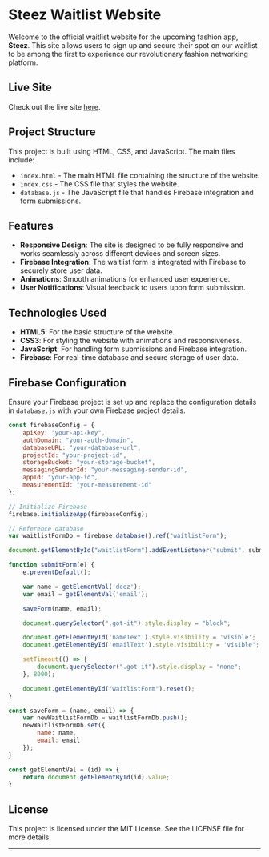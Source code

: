 # Steez Waitlist Website

Welcome to the official waitlist website for the upcoming fashion app, **Steez**. This site allows users to sign up and secure their spot on our waitlist to be among the first to experience our revolutionary fashion networking platform.

## Live Site

Check out the live site [here](http://www.thesteezapp.com).

## Project Structure

This project is built using HTML, CSS, and JavaScript. The main files include:

- `index.html` - The main HTML file containing the structure of the website.
- `index.css` - The CSS file that styles the website.
- `database.js` - The JavaScript file that handles Firebase integration and form submissions.

## Features

- **Responsive Design**: The site is designed to be fully responsive and works seamlessly across different devices and screen sizes.
- **Firebase Integration**: The waitlist form is integrated with Firebase to securely store user data.
- **Animations**: Smooth animations for enhanced user experience.
- **User Notifications**: Visual feedback to users upon form submission.

## Technologies Used

- **HTML5**: For the basic structure of the website.
- **CSS3**: For styling the website with animations and responsiveness.
- **JavaScript**: For handling form submissions and Firebase integration.
- **Firebase**: For real-time database and secure storage of user data.

## Firebase Configuration

Ensure your Firebase project is set up and replace the configuration details in `database.js` with your own Firebase project details.

```javascript
const firebaseConfig = {
    apiKey: "your-api-key",
    authDomain: "your-auth-domain",
    databaseURL: "your-database-url",
    projectId: "your-project-id",
    storageBucket: "your-storage-bucket",
    messagingSenderId: "your-messaging-sender-id",
    appId: "your-app-id",
    measurementId: "your-measurement-id"
};

// Initialize Firebase
firebase.initializeApp(firebaseConfig);

// Reference database
var waitlistFormDb = firebase.database().ref("waitlistForm");

document.getElementById("waitlistForm").addEventListener("submit", submitForm);

function submitForm(e) {
    e.preventDefault();

    var name = getElementVal('deez');
    var email = getElementVal('email');

    saveForm(name, email);

    document.querySelector(".got-it").style.display = "block";

    document.getElementById('nameText').style.visibility = 'visible';
    document.getElementById('emailText').style.visibility = 'visible';

    setTimeout(() => {
        document.querySelector(".got-it").style.display = "none";
    }, 8000);

    document.getElementById("waitlistForm").reset();
}

const saveForm = (name, email) => {
    var newWaitlistFormDb = waitlistFormDb.push();
    newWaitlistFormDb.set({
        name: name,
        email: email
    });
}

const getElementVal = (id) => {
    return document.getElementById(id).value;
}
```

## License

This project is licensed under the MIT License. See the LICENSE file for more details.

---
